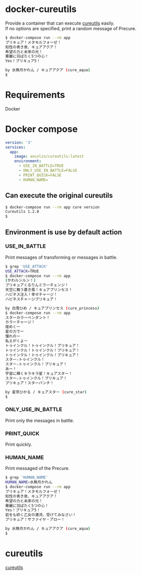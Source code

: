 # docker-cureutils
Provide a container that can execute [cureutils](https://github.com/greymd/cureutils) easily.  
If no options are specified, print a random message of Precure.  
~~~bash
$ docker-compose run --rm app           
プリキュア！メタモルフォーゼ！
知性の青き泉、キュアアクア！
希望の力と未来の光！
華麗に羽ばたく5つの心！
Yes！プリキュア5！

by 水無月かれん / キュアアクア (cure_aqua)
$ 
~~~
# Requirements
Docker

# Docker compose
~~~yml
version: '3'
services:
  app:
    image: ancolin/cureutils:latest
    environment:
      - USE_IN_BATTLE=TRUE
      - ONLY_USE_IN_BATTLE=FALSE
      - PRINT_QUICK=FALSE
      - HUMAN_NAME=
~~~
## Can execute the original cureutils
~~~bash
$ docker-compose run --rm app cure version
Cureutils 1.2.0
$
~~~
## Environment is use by default action
### USE_IN_BATTLE
Print messages of transforming or messages in battle.
~~~bash
$ grep 'USE_ATTACK'
USE_ATTACK=TRUE
$ docker-compose run --rm app
(かわルンルン！)
プリキュアくるりんミラーチェンジ！
天空に舞う蒼き風！キュアプリンセス！
ハピネス注入！幸せチャージ！
ハピネスチャージプリキュア！

by 白雪ひめ / キュアプリンセス (cure_princess)
$ docker-compose run --rm app
スターカラーペンダント！
カラーチャージ！
煌めくー
星の力でー
憧れのー
私えがくよー
トゥインクル！トゥインクル！プリキュア！
トゥインクル！トゥインクル！プリキュア！
トゥインクル！トゥインクル！プリキュア！
スター☆トゥインクル！
スター☆トゥインクル！プリキュア！
あー！
宇宙に輝くキラキラ星！キュアスター！
スター☆トゥインクル！プリキュア！
プリキュア！スターパンチ！

by 星奈ひかる / キュアスター (cure_star)
$
~~~
### ONLY_USE_IN_BATTLE
Print only the messages in battle.
### PRINT_QUICK
Print quickly.
### HUMAN_NAME
Print messaged of the Precure.
~~~bash
$ grep 'HUMAN_NAME'
HUMAN_NAME=水無月かれん
$ docker-compose run --rm app
プリキュア！メタモルフォーゼ！
知性の青き泉、キュアアクア！
希望の力と未来の光！
華麗に羽ばたく5つの心！
Yes！プリキュア5！
岩をも砕く乙女の激流、受けてみなさい！
プリキュア！サファイヤ・アロー！

by 水無月かれん / キュアアクア (cure_aqua)
$ 
~~~
# cureutils
[cureutils](https://github.com/greymd/cureutils)